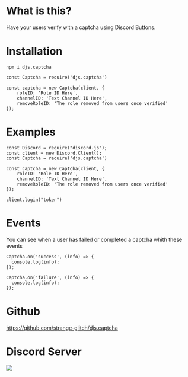 # What is this?

Have your users verify with a captcha using Discord Buttons.

# Installation

`npm i djs.captcha`


```
const Captcha = require('djs.captcha')

const captcha = new Captcha(client, {
    roleID: 'Role ID Here',
    channelID: 'Text Channel ID Here',
    removeRoleID: 'The role removed from users once verified'
});
```

# Examples
```
const Discord = require("discord.js");
const client = new Discord.Client();
const Captcha = require('djs.captcha')

const captcha = new Captcha(client, {
    roleID: 'Role ID Here',
    channelID: 'Text Channel ID Here',
    removeRoleID: 'The role removed from users once verified'
});

client.login("token")
```

# Events

You can see when a user has failed or completed a captcha whith these events

```
Captcha.on('success', (info) => {
  console.log(info);
});

Captcha.on('failure', (info) => {
  console.log(info);
});
```

# Github
https://github.com/strange-glitch/djs.captcha

# Discord Server
<img src="https://discordapp.com/api/guilds/882743055516569610/widget.png?style=banner2"/>
